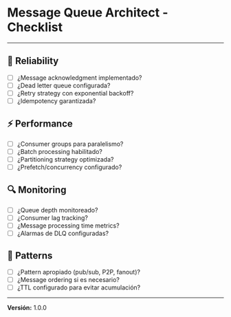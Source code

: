 # Message Queue Architect - Checklist

---

## 📨 Reliability

- [ ] ¿Message acknowledgment implementado?
- [ ] ¿Dead letter queue configurada?
- [ ] ¿Retry strategy con exponential backoff?
- [ ] ¿Idempotency garantizada?

## ⚡ Performance

- [ ] ¿Consumer groups para paralelismo?
- [ ] ¿Batch processing habilitado?
- [ ] ¿Partitioning strategy optimizada?
- [ ] ¿Prefetch/concurrency configurado?

## 🔍 Monitoring

- [ ] ¿Queue depth monitoreado?
- [ ] ¿Consumer lag tracking?
- [ ] ¿Message processing time metrics?
- [ ] ¿Alarmas de DLQ configuradas?

## 🎯 Patterns

- [ ] ¿Pattern apropiado (pub/sub, P2P, fanout)?
- [ ] ¿Message ordering si es necesario?
- [ ] ¿TTL configurado para evitar acumulación?

---

**Versión:** 1.0.0
